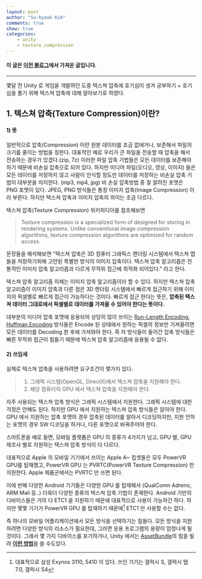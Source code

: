 ```yaml
---
layout: post
author: "Su-hyeok Kim"
comments: true
show: true
categories:
    - unity
    - texture_compression
---
```


#### 이 글은 [이전 블로그](jhedde.tistory.com)에서 가져온 글입니다.

---

몇달 전 Unity 로 게임을 개발하던 도중 텍스쳐 압축에 호기심이 생겨 공부하기 + 호기심을 풀기 위해 텍스쳐 압축에 대해 알아보기로 하였다.

## 1\. 텍스쳐 압축(Texture Compression)이란?

#### 1) 뜻

일반적으로 압축(Compression) 이란 원본 데이터를 조금 없에거나, 보존해서 파일의 크기를 줄이는 방법을 칭한다. 대표적인 예로 우리가 큰 파일을 전송할 때 압축을 해서 전송하는 경우가 있겠다.(zip, 7z) 이러한 파일 압축 기법들은 모든 데이터를 보존해야 하기 때문에 비손실 압축으로 되어 있다. 하지만 미디어 파일(오디오, 영상, 이미지) 들은 모든 데이터를 저장하지 않고 사람이 인식할 정도만 데이터를 저장하는 비손실 압축 기법이 대부분을 차지한다. (mp3, mp4, jpg) 비 손실 압축방법 중 잘 알려진 포맷은 PNG 포맷이 있다. JPEG, PNG 방식들은 통칭 이미지 압축(Image Compression) 이라 부른다. 하지만 텍스쳐 압축과 이미지 압축의 의미는 조금 다르다.

텍스쳐 압축(Texture Compression) 위키피디아를 참조해보면 

> Texture compression is a specialized form of designed for storing in rendering systems. Unlike conventional image compression algorithms, texture compression algorithms are optimized for random access.

문장들을 해석해보면 "텍스쳐 압축은 3D 컴퓨터 그래픽스 렌더링 시스템에서 텍스쳐 맵들을 저장하기위해 고안된 특별한 방식의 이미지 압축이다. 텍스쳐 압축 알고리즘은 전통적인 이미지 압축 알고리즘과 다르게 무작위 접근에 최적화 되어있다." 라고 한다.

텍스쳐 압축 알고리즘 자체는 이미지 압축 알고리즘이라 할 수 있다. 하지만 텍스쳐 압축 알고리즘이 이미지 압축과 다른 점은 3D 렌더링 시스템에서 빠르게 접근하기 위해 이미지의 픽셀별로 빠르게 접근이 가능하다는 것이다. 빠르게 접근 한다는 뜻은, __압축된 텍스쳐 데이터 그대로에서 픽셀별로 데이터를 가져올 수 있어야 한다는 뜻이다.__

대부분의 미디어 압축 포맷에 응용되어 상당히 많이 쓰이는 [Run-Length Encoding](https://ko.wikipedia.org/wiki/%EB%9F%B0_%EB%A0%9D%EC%8A%A4_%EB%B6%80%ED%98%B8%ED%99%94), [Huffman Encoding](https://ko.wikipedia.org/wiki/%ED%97%88%ED%94%84%EB%A7%8C_%EB%B6%80%ED%98%B8%ED%99%94) 방식들은 Encode 된 상태에서 원하는 픽셀의 정보만 가져올려면 모든 데이터를 Decoding 한 후에 가져와야 한다.  즉 저 방식들이 들어간 압축 방식들은 빠른 무작위 접근이 힘들기 때문에 텍스쳐 압축 알고리즘에 응용될 수 없다.

#### 2) 쓰임새 

실제로 텍스쳐 압축을 사용하려면 요구조건이 몇가지 있다.

> 1. 그래픽 시스템(OpenGL, DirectX)에서 텍스쳐 압축을 지원해야 한다.
> 2. 해당 컴퓨터의 GPU 에서 텍스쳐 압축을 지원해야 한다.

자주 사용되는 텍스쳐 압축 방식은 그래픽 시스템에서 지원한다. 그래픽 시스템에 대한 걱정은 안해도 된다. 하지만 GPU 에서 지원하는 텍스쳐 압축 방식들은 알아야 한다. GPU 에서 지원하는 압축 포맷의 경우 압축된 데이터를 알아서 디코딩하지만, 지원 안하는 포맷의 경우 SW 디코딩을 하거나, 다른 포맷으로 바꿔주어야 한다.

스마트폰을 예로 들면, 모바일 플랫폼은 GPU 의 종류가 4가지가 넘고, GPU 별, GPU 제조사 별로 지원하는 텍스쳐 압축 방식이 다 다르다.

대표적으로 Apple 의 모바일 기기에서 쓰이는 Apple A~ 칩셋들은 모두 PowerVR GPU를 탑재했고, PowerVR GPU 는 PVRTC(PowerVR Texture Compression) 만 지원한다. Apple 제품군에서는 PVRTC 만 쓰면 된다.

이에 반해 다양한 Android 기기들은 다양한 GPU 를 탑재해서 (QualComn Adreno, ARM Mali 등..) 더욱더 다양한 종류의 텍스쳐 압축 기법이 존재한다. Android 기반의 디바이스들은 거의 다 ETC1 을 지원하기 때문에 대표적으로 사용이 가능하긴 하다. 하지만 몇몇 기기가 PowerVR GPU 를 탑재하기 때문에[^1] ETC1 만 사용할 수는 없다.

즉 하나의 모바일 어플리케이션에서 모든 방식을 선택하기는 힘들다. 모든 방식을 지원하려면 다양한 방식의 리소스가 필요한데, 그러면 응용 프로그램의 용량이 엄청나게 될 것이다. 그래서 몇 가지 디바이스를 포기하거나, Unity 에서는 [AssetBundle](https://docs.unity3d.com/kr/current/Manual/AssetBundlesIntro.html)의 힘을 빌려 [**이런 방법**](http://dragonjoon.blogspot.kr/2015/08/blog-post.html)을 쓸 수도있다.

[^1]: 대표적으로 삼성 Exynos 3110, 5410 이 있다. 쓰인 기기는 갤럭시 S, 갤럭시 탭 7.0, 갤럭시 S4
[^2]: [^Texture Compression : 위키피디아(영문)](https://en.wikipedia.org/wiki/Texture_compression)
[^3]: [^삼성 엑시노스 : 위키피디아(한글)](https://ko.wikipedia.org/wiki/%EC%82%BC%EC%84%B1_%EC%97%91%EC%8B%9C%EB%85%B8%EC%8A%A4)
[^4]: [^ARM Mali : 위키피디아(영문)](https://en.wikipedia.org/wiki/Mali_(GPU))
[^5]:[^Qualcomm Adreno : 위키피디아(영문)](https://en.wikipedia.org/wiki/Adreno)
[^6]: [^ETC : 위키피디아(영문)](https://en.wikipedia.org/wiki/Ericsson_Texture_Compression)
